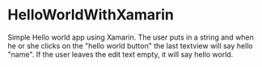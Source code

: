 # HelloWorldWithXamarin
Simple Hello world app using Xamarin.
The user puts in a string and when he or she clicks on the "hello world button" the last textview will say
hello "name".
If the user leaves the edit text empty, it will say hello world.
